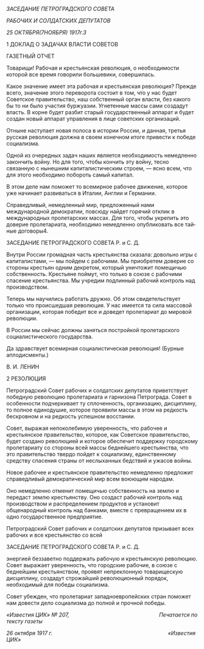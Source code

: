 _ЗАСЕДАНИЕ ПЕТРОГРАДСКОГО СОВЕТА_

_РАБОЧИХ И СОЛДАТСКИХ ДЕПУТАТОВ_

_25 ОКТЯБРЯ(7НОЯБРЯ) 1917г.3_

1 ДОКЛАД О ЗАДАЧАХ ВЛАСТИ СОВЕТОВ

ГАЗЕТНЫЙ ОТЧЕТ

Товарищи! Рабочая и крестьянская революция, о необходимости которой все время говорили большевики, совершилась.

Какое значение имеет эта рабочая и крестьянская революция? Прежде всего, значе­ние этого переворота состоит в том, что у нас будет Советское правительство, наш соб­ственный орган власти, без какого бы то ни было участия буржуазии. Угнетенные мас­сы сами создадут власть. В корне будет разбит старый государственный аппарат и бу­дет создан новый аппарат управления в лице советских организаций.

Отныне наступает новая полоса в истории России, и данная, третья русская револю­ция должна в своем конечном итоге привести к победе социализма.

Одной из очередных задач наших является необходимость немедленно закончить войну. Но для того, чтобы кончить эту войну, тесно связанную с нынешним капитали­стическим строем, — ясно всем, что для этого необходимо побороть самый капитал.

В этом деле нам поможет то всемирное рабочее движение, которое уже начинает развиваться в Италии, Англии и Германии.

Справедливый, немедленный мир, предложенный нами международной демократии, повсюду найдет горячий отклик в международных пролетарских массах. Для того, что­бы укрепить это доверие пролетариата, необходимо немедленно опубликовать все тай­ные договоры4.

  

ЗАСЕДАНИЕ ПЕТРОГРАДСКОГО СОВЕТА Р. и С. Д.

Внутри России громадная часть крестьянства сказала: довольно игры с капиталиста­ми, — мы пойдем с рабочими. Мы приобретем доверие со стороны крестьян одним декретом, который уничтожит помещичью собственность. Крестьяне поймут, что толь­ко в союзе с рабочими спасение крестьянства. Мы учредим подлинный рабочий кон­троль над производством.

Теперь мы научились работать дружно. Об этом свидетельствует только что проис­шедшая революция. У нас имеется та сила массовой организации, которая победит все и доведет пролетариат до мировой революции.

В России мы сейчас должны заняться постройкой пролетарского социалистического государства.

Да здравствует всемирная социалистическая революция! (Бурные аплодис­менты.)

  

В. И. ЛЕНИН

2 РЕЗОЛЮЦИЯ

Петроградский Совет рабочих и солдатских депутатов приветствует победную рево­люцию пролетариата и гарнизона Петрограда. Совет в особенности подчеркивает ту сплоченность, организацию, дисциплину, то полное единодушие, которое проявили массы в этом на редкость бескровном и на редкость успешном восстании.

Совет, выражая непоколебимую уверенность, что рабочее и крестьянское правитель­ство, которое, как Советское правительство, будет создано революцией и которое обес­печит поддержку городскому пролетариату со стороны всей массы беднейшего кресть­янства, что это правительство твердо пойдет к социализму, единственному средству спасения страны от неслыханных бедствий и ужасов войны.

Новое рабочее и крестьянское правительство немедленно предложит справедливый демократический мир всем воюющим народам.

Оно немедленно отменит помещичью собственность на землю и передаст землю крестьянству. Оно создаст рабочий контроль над производством и распределением продуктов и установит общенародный контроль над банками, вместе с превращением их в одно государственное предприятие.

Петроградский Совет рабочих и солдатских депутатов призывает всех рабочих и все крестьянство со всей

  

ЗАСЕДАНИЕ ПЕТРОГРАДСКОГО СОВЕТА Р. и С. Д.

энергией беззаветно поддержать рабочую и крестьянскую революцию. Совет выражает уверенность, что городские рабочие, в союзе с беднейшим крестьянством, проявят не­преклонную товарищескую дисциплину, создадут строжайший революционный поря­док, необходимый для победы социализма.

Совет убежден, что пролетариат западноевропейских стран поможет нам довести дело социализма до полной и прочной победы.

_«Известия ЦИК» № 207,                                                            Печатается по тексту газеты_

_26 октября 1917 г.                                                                             «Известия ЦИК»_